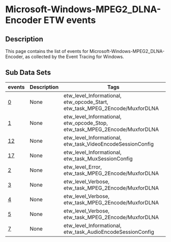 # Microsoft-Windows-MPEG2_DLNA-Encoder ETW events

## Description
This page contains the list of events for Microsoft-Windows-MPEG2_DLNA-Encoder, as collected by the Event Tracing for Windows.

## Sub Data Sets
|events|Description|Tags|
|---|---|---|
|[0](events/event-0.md)|None|etw_level_Informational, etw_opcode_Start, etw_task_MPEG_2Encode/MuxforDLNA|
|[1](events/event-1.md)|None|etw_level_Informational, etw_opcode_Stop, etw_task_MPEG_2Encode/MuxforDLNA|
|[12](events/event-12.md)|None|etw_level_Informational, etw_task_VideoEncodeSessionConfig|
|[17](events/event-17.md)|None|etw_level_Informational, etw_task_MuxSessionConfig|
|[2](events/event-2.md)|None|etw_level_Error, etw_task_MPEG_2Encode/MuxforDLNA|
|[3](events/event-3.md)|None|etw_level_Verbose, etw_task_MPEG_2Encode/MuxforDLNA|
|[4](events/event-4.md)|None|etw_level_Verbose, etw_task_MPEG_2Encode/MuxforDLNA|
|[5](events/event-5.md)|None|etw_level_Verbose, etw_task_MPEG_2Encode/MuxforDLNA|
|[7](events/event-7.md)|None|etw_level_Informational, etw_task_AudioEncodeSessionConfig|
